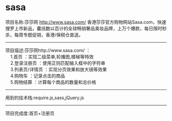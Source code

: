 # sasa  <br />
项目名称:莎莎网 http://www.sasa.com/ 香港莎莎官方购物网站Sasa.com，快速搜罗上市新品，囊括数以百计的全球畅销奢品美妆品牌，上万个爆款，每日限时秒杀，每周专题促销，香港/保税仓直送。 <br />
<hr>
项目描述:莎莎网http://www.sasa.com/ ：<br />
&nbsp;&nbsp;&nbsp;&nbsp;1.首页 ：实现二级菜单,轮播图,楼梯等特效<br />
&nbsp;&nbsp;&nbsp;&nbsp;2.登录注册页 ：使用正则匹配输入框中的字符串<br />
&nbsp;&nbsp;&nbsp;&nbsp;3.列表页/详情页 ：实现分页效果和放大镜等效果<br />
&nbsp;&nbsp;&nbsp;&nbsp;4.购物车 ：记录点击的商品<br />
&nbsp;&nbsp;&nbsp;&nbsp;5.购物结算 ：计算每个商品的数量和总价格<br />
<hr>
用到的技术栈:require.js,sass,jQuery.js  <br />
<hr>
项目完成度:首页+注册页  <br />
